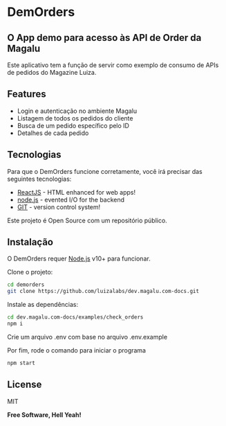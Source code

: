 # DemOrders
## O App demo para acesso às API de Order da Magalu
Este aplicativo tem a função de servir como exemplo de consumo de APIs de pedidos do Magazine Luiza.

## Features

- Login e autenticação no ambiente Magalu
- Listagem de todos os pedidos do cliente
- Busca de um pedido específico pelo ID
- Detalhes de cada pedido

## Tecnologias

Para que o DemOrders funcione corretamente, você irá precisar das seguintes tecnologias:
- [ReactJS] - HTML enhanced for web apps!
- [node.js] - evented I/O for the backend
- [GIT] - version control system!

Este projeto é Open Source com um repositório público.

## Instalação

O DemOrders requer [Node.js](https://nodejs.org/) v10+ para funcionar.

Clone o projeto:

```sh
cd demorders
git clone https://github.com/luizalabs/dev.magalu.com-docs.git
```

Instale as dependências:
```sh
cd dev.magalu.com-docs/examples/check_orders
npm i
```
Crie um arquivo .env com base no arquivo .env.example

Por fim, rode o comando para iniciar o programa
```sh
npm start
```

## License

MIT

**Free Software, Hell Yeah!**

[//]: # (These are reference links used in the body of this note and get stripped out when the markdown processor does its job. There is no need to format nicely because it shouldn't be seen. Thanks SO -
http://stackoverflow.com/questions/4823468/store-comments-in-markdown-syntax)

   [dill]: <https://github.com/joemccann/dillinger>
   [node.js]: <http://nodejs.org>
   [ReactJS]: <https://reactjs.org/>
   [GIT]: <https://git-scm.com/>
